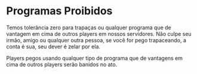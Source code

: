 # Programas Proibidos

Temos tolerância zero para trapaças ou qualquer programa que de vantagem em cima de outros players em nossos servidores. Não culpe seu irmão, amigo ou qualquer outra pessoa, se você for pego trapaceando, a conta é sua, seu dever é zelar por ela.

Players pegos usando qualquer tipo de programa que de vantagens em cima de outros players serão banidos no ato.

